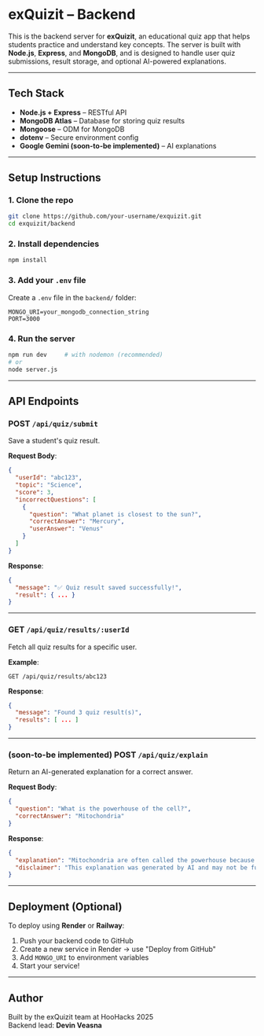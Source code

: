 # exQuizit – Backend

This is the backend server for **exQuizit**, an educational quiz app that helps students practice and understand key concepts. The server is built with **Node.js**, **Express**, and **MongoDB**, and is designed to handle user quiz submissions, result storage, and optional AI-powered explanations.

---

## Tech Stack

- **Node.js + Express** – RESTful API
- **MongoDB Atlas** – Database for storing quiz results
- **Mongoose** – ODM for MongoDB
- **dotenv** – Secure environment config
- **Google Gemini (soon-to-be implemented)** – AI explanations

---

## Setup Instructions

### 1. Clone the repo

```bash
git clone https://github.com/your-username/exquizit.git
cd exquizit/backend
```

### 2. Install dependencies

```bash
npm install
```

### 3. Add your `.env` file

Create a `.env` file in the `backend/` folder:

```env
MONGO_URI=your_mongodb_connection_string
PORT=3000
```

### 4. Run the server

```bash
npm run dev     # with nodemon (recommended)
# or
node server.js
```

---

## API Endpoints

### POST `/api/quiz/submit`

Save a student's quiz result.

**Request Body**:

```json
{
  "userId": "abc123",
  "topic": "Science",
  "score": 3,
  "incorrectQuestions": [
    {
      "question": "What planet is closest to the sun?",
      "correctAnswer": "Mercury",
      "userAnswer": "Venus"
    }
  ]
}
```

**Response**:

```json
{
  "message": "✅ Quiz result saved successfully!",
  "result": { ... }
}
```

---

### GET `/api/quiz/results/:userId`

Fetch all quiz results for a specific user.

**Example**:

```
GET /api/quiz/results/abc123
```

**Response**:

```json
{
  "message": "Found 3 quiz result(s)",
  "results": [ ... ]
}
```

---

### (soon-to-be implemented) POST `/api/quiz/explain`

Return an AI-generated explanation for a correct answer.

**Request Body**:

```json
{
  "question": "What is the powerhouse of the cell?",
  "correctAnswer": "Mitochondria"
}
```

**Response**:

```json
{
  "explanation": "Mitochondria are often called the powerhouse because they produce ATP...",
  "disclaimer": "This explanation was generated by AI and may not be fully accurate."
}
```

---

## Deployment (Optional)

To deploy using **Render** or **Railway**:

1. Push your backend code to GitHub
2. Create a new service in Render → use "Deploy from GitHub"
3. Add `MONGO_URI` to environment variables
4. Start your service!

---

## Author

Built by the exQuizit team at HooHacks 2025  
Backend lead: **Devin Veasna**